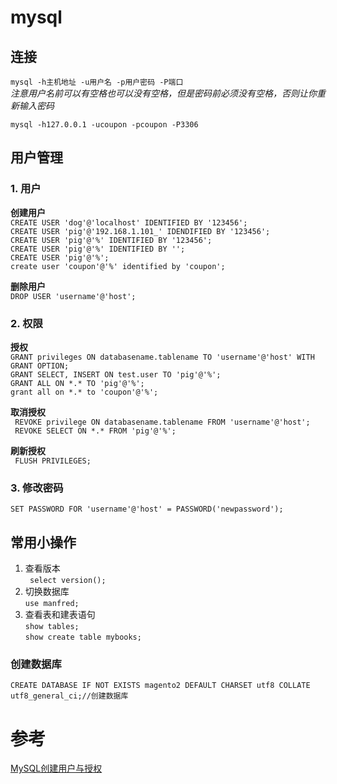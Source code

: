 # mysql

## 连接

`mysql -h主机地址 -u用户名 -p用户密码 -P端口 `  
*注意用户名前可以有空格也可以没有空格，但是密码前必须没有空格，否则让你重新输入密码*

`mysql -h127.0.0.1 -ucoupon -pcoupon -P3306`

## 用户管理

### 1. 用户

**创建用户**  
`CREATE USER 'dog'@'localhost' IDENTIFIED BY '123456';`  
`CREATE USER 'pig'@'192.168.1.101_' IDENDIFIED BY '123456';`  
`CREATE USER 'pig'@'%' IDENTIFIED BY '123456';`  
`CREATE USER 'pig'@'%' IDENTIFIED BY '';`  
`CREATE USER 'pig'@'%';`  
`create user 'coupon'@'%' identified by 'coupon';`

**删除用户**  
`DROP USER 'username'@'host';`

### 2. 权限

**授权**  
`GRANT privileges ON databasename.tablename TO 'username'@'host' WITH GRANT OPTION;`  
`GRANT SELECT, INSERT ON test.user TO 'pig'@'%';`  
`GRANT ALL ON *.* TO 'pig'@'%';`  
`grant all on *.* to 'coupon'@'%';`

**取消授权**  
` REVOKE privilege ON databasename.tablename FROM 'username'@'host';`  
` REVOKE SELECT ON *.* FROM 'pig'@'%';`

**刷新授权**  
` FLUSH PRIVILEGES;`

### 3. 修改密码
`SET PASSWORD FOR 'username'@'host' = PASSWORD('newpassword');`

## 常用小操作
1. 查看版本  
` select version();`
2. 切换数据库  
`use manfred;`
3. 查看表和建表语句   
`show tables;`  
`show create table mybooks;`

### 创建数据库
`CREATE DATABASE IF NOT EXISTS magento2 DEFAULT CHARSET utf8 COLLATE utf8_general_ci;//创建数据库`

# 参考

[MySQL创建用户与授权](https://www.jianshu.com/p/d7b9c468f20d)  
